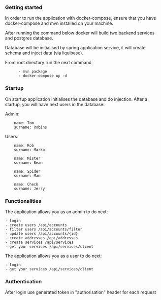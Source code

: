 ### Getting started
In order to run the application with docker-compose, ensure that you have docker-compose and mvn installed on your machine.

After running the command below docker will build two backend services and postgres database.

Database will be initialised by spring application service, it will create schema and inject data (via liquibase).

From root directory run the next command:
```
      - mvn package
      - docker-compose up -d
```

### Startup
On startup application initialises the database and do injection.
After a startup, you will have next users in the database:

Admin:
```
    name: Tom
    surname: Robins
```

Users:
```
    name: Rob
    surname: Marko

    name: Mister
    surname: Bean
    
    name: Spider
    surname: Man
    
    name: Check
    surname: Jerry
```


### Functionalities
The application allows you as an admin to do next:
```
- login
- create users /api/accounts
- filter users /api/accounts/filter
- update users /api/accounts/{id}
- create addresses /api/addresses
- create services /api/services
- get your services /api/services/client
```

The application allows you as a user to do next:
```
- login
- get your services /api/services/client
```

### Authentication
After login use generated token in "authorisation" header for each request